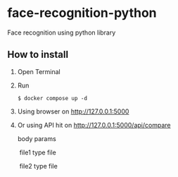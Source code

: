 # face-recognition-python
Face recognition using python library

## How to install

1. Open Terminal

2. Run

   ```shell
   $ docker compose up -d
   ```

3. Using browser on http://127.0.0.1:5000

4. Or using API hit on http://127.0.0.1:5000/api/compare

   body params

   ​	file1 type file

   ​	file2 type file 

